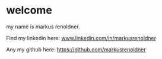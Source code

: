 # welcome

my name is markus renoldner.

Find my linkedin here:
www.linkedin.com/in/markusrenoldner

Any my github here:
https://github.com/markusrenoldner
